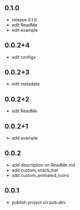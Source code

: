 ## 0.1.0
* release 0.1.0 
* edit ReadMe
* edit example

## 0.0.2+4
* edit configs

## 0.0.2+3
* edit metadata

## 0.0.2+2
* edit ReadMe

## 0.0.2+1
* add example

## 0.0.2
* add description on ReadMe.md
* add custom_snack_bar
* add custom_animated_icons

## 0.0.1
* publish project on pub.dev

